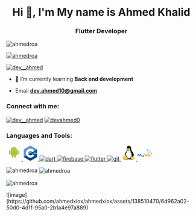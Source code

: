 <h1 align="center">Hi 👋, I'm My name is Ahmed Khalid</h1>
<h3 align="center">Flutter Developer</h3>

<p align="left"> <img src="https://komarev.com/ghpvc/?username=ahmedroa&label=Profile%20views&color=0e75b6&style=flat" alt="ahmedroa" /> </p>

<p align="left"> <a href="https://github.com/ryo-ma/github-profile-trophy"><img src="https://github-profile-trophy.vercel.app/?username=ahmedroa" alt="ahmedroa" /></a> </p>

<p align="left"> <a href="https://twitter.com/dev__ahmed" target="blank"><img src="https://img.shields.io/twitter/follow/dev__ahmed?logo=twitter&style=for-the-badge" alt="dev__ahmed" /></a> </p>

- 🌱 I’m currently learning **Back end development**

- Email **dev.ahmed10@gmail.com**

<h3 align="left">Connect with me:</h3>
<p align="left">
<a href="https://twitter.com/dev__ahmed" target="blank"><img align="center" src="https://raw.githubusercontent.com/rahuldkjain/github-profile-readme-generator/master/src/images/icons/Social/twitter.svg" alt="dev__ahmed" height="30" width="40" /></a>
<a href="https://linkedin.com/in/devahmed0" target="blank"><img align="center" src="https://raw.githubusercontent.com/rahuldkjain/github-profile-readme-generator/master/src/images/icons/Social/linked-in-alt.svg" alt="devahmed0" height="30" width="40" /></a>
</p>

<h3 align="left">Languages and Tools:</h3>
<p align="left"> <a href="https://developer.android.com" target="_blank" rel="noreferrer"> <img src="https://raw.githubusercontent.com/devicons/devicon/master/icons/android/android-original-wordmark.svg" alt="android" width="40" height="40"/> </a> <a href="https://www.w3schools.com/cpp/" target="_blank" rel="noreferrer"> <img src="https://raw.githubusercontent.com/devicons/devicon/master/icons/cplusplus/cplusplus-original.svg" alt="cplusplus" width="40" height="40"/> </a> <a href="https://dart.dev" target="_blank" rel="noreferrer"> <img src="https://www.vectorlogo.zone/logos/dartlang/dartlang-icon.svg" alt="dart" width="40" height="40"/> </a> <a href="https://firebase.google.com/" target="_blank" rel="noreferrer"> <img src="https://www.vectorlogo.zone/logos/firebase/firebase-icon.svg" alt="firebase" width="40" height="40"/> </a> <a href="https://flutter.dev" target="_blank" rel="noreferrer"> <img src="https://www.vectorlogo.zone/logos/flutterio/flutterio-icon.svg" alt="flutter" width="40" height="40"/> </a> <a href="https://git-scm.com/" target="_blank" rel="noreferrer"> <img src="https://www.vectorlogo.zone/logos/git-scm/git-scm-icon.svg" alt="git" width="40" height="40"/> </a> <a href="https://www.linux.org/" target="_blank" rel="noreferrer"> <img src="https://raw.githubusercontent.com/devicons/devicon/master/icons/linux/linux-original.svg" alt="linux" width="40" height="40"/> </a> <a href="https://www.mysql.com/" target="_blank" rel="noreferrer"> <img src="https://raw.githubusercontent.com/devicons/devicon/master/icons/mysql/mysql-original-wordmark.svg" alt="mysql" width="40" height="40"/> </a> </p>

<p><img align="left" src="https://github-readme-stats.vercel.app/api/top-langs?username=ahmedroa&show_icons=true&locale=en&layout=compact" alt="ahmedroa" /></p>

<p>&nbsp;<img align="center" src="https://github-readme-stats.vercel.app/api?username=ahmedroa&show_icons=true&locale=en" alt="ahmedroa" /></p>

<p><img align="center" src="https://github-readme-streak-stats.herokuapp.com/?user=ahmedroa&" alt="ahmedroa" /></p>
![image](https://github.com/ahmedxiox/ahmedxiox/assets/138510470/6d962a02-50d0-4d1f-95a0-2b1a4e97a889)

